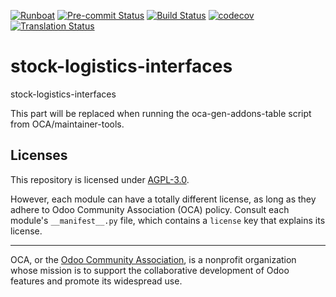 
[![Runboat](https://img.shields.io/badge/runboat-Try%20me-875A7B.png)](https://runboat.odoo-community.org/builds?repo=OCA/stock-logistics-interfaces&target_branch=16.0)
[![Pre-commit Status](https://github.com/OCA/stock-logistics-interfaces/actions/workflows/pre-commit.yml/badge.svg?branch=16.0)](https://github.com/OCA/stock-logistics-interfaces/actions/workflows/pre-commit.yml?query=branch%3A16.0)
[![Build Status](https://github.com/OCA/stock-logistics-interfaces/actions/workflows/test.yml/badge.svg?branch=16.0)](https://github.com/OCA/stock-logistics-interfaces/actions/workflows/test.yml?query=branch%3A16.0)
[![codecov](https://codecov.io/gh/OCA/stock-logistics-interfaces/branch/16.0/graph/badge.svg)](https://codecov.io/gh/OCA/stock-logistics-interfaces)
[![Translation Status](https://translation.odoo-community.org/widgets/stock-logistics-interfaces-16-0/-/svg-badge.svg)](https://translation.odoo-community.org/engage/stock-logistics-interfaces-16-0/?utm_source=widget)

<!-- /!\ do not modify above this line -->

# stock-logistics-interfaces

stock-logistics-interfaces

<!-- /!\ do not modify below this line -->

<!-- prettier-ignore-start -->

[//]: # (addons)

This part will be replaced when running the oca-gen-addons-table script from OCA/maintainer-tools.

[//]: # (end addons)

<!-- prettier-ignore-end -->

## Licenses

This repository is licensed under [AGPL-3.0](LICENSE).

However, each module can have a totally different license, as long as they adhere to Odoo Community Association (OCA)
policy. Consult each module's `__manifest__.py` file, which contains a `license` key
that explains its license.

----
OCA, or the [Odoo Community Association](http://odoo-community.org/), is a nonprofit
organization whose mission is to support the collaborative development of Odoo features
and promote its widespread use.
